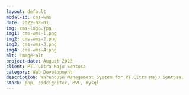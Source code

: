 ```yaml
---
layout: default
modal-id: cms-wms
date: 2022-08-01
img: cms-logo.jpg
img1: cms-wms-1.png
img2: cms-wms-2.png
img3: cms-wms-3.png
img4: cms-wms-4.png
alt: image-alt
project-date: August 2022
client: PT. Citra Maju Sentosa
category: Web Development
description: Warehouse Management System for PT.Citra Maju Sentosa.
stack: php, codeigniter, MVC, mysql
---
```

